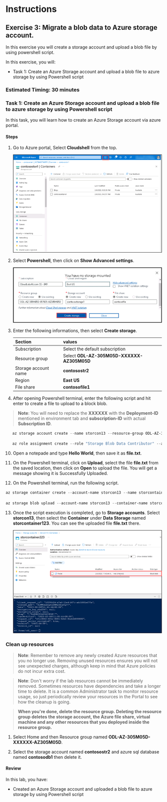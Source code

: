 # Instructions

## Exercise 3: Migrate a blob data to Azure storage account.

In this exercise you will create a storage account and upload a blob file by using powershell script.

In this exercise, you will:

+ Task 1: Create an Azure Storage account and upload a blob file to azure storage by using Powershell script

### Estimated Timing: 30 minutes

### Task 1: Create an Azure Storage account and upload a blob file to azure storage by using Powershell script

In this task, you will learn how to create an Azure Storage account via azure portal.

#### Steps

1. Go to Azure portal, Select **Cloudshell** from the top.

   ![img](../media/strg4.png)

2. Select **Powershell**, then click on **Show Advanced settings**.

   ![img](../media/strg2a.png)

3. Enter the following informations, then select **Create storage**.

   | Section | values |
   | ------- | ------ |
   | Subscription | Select the default subscription |
   | Resource group | Select **ODL-AZ-305M05D-XXXXXX-AZ305M05D** |
   | Storage account name | **contosostr2** |
   | Region | **East US** |
   | File share | **contosofile1** |

9. After opening Powershell terminal, enter the following script and hit enter to create a file to upload to a block blob.

>**Note**: You will need to replace the **XXXXXX** with the **Deployment-ID** mentioned in environment tab and **subscription-ID** with actual **Subscription ID**.

  ```Powershell
     az storage account create --name storcon13 --resource-group ODL-AZ-305M05D-XXXXX-AZ305M05D --location EastUS --sku Standard_LRS --encryption-services blob
     
     az role assignment create --role "Storage Blob Data Contributor" --assignee odl_user_XXXXXX@cloudlabsai.com --scope "/subscriptions/subscription-ID/resourceGroups/ODL-AZ-305M05D-XXXXXX-AZ305M05D/providers/Microsoft.Storage/storageAccounts/storcon13"
   ```
10. Open a notepade and type **Hello World**, then save it as **file.txt**.

11. On the Powershell terminal, click on **Upload**, select the file **file.txt** from the saved location, then click on **Open** to upload the file. You will get a message showing it is Successfully Uploaded.

12. On the Powershell terminal, run the following script.

  ```Powershell
  az storage container create --account-name storcon13 --name storcontainer123 --auth-mode login
  
  az storage blob upload --account-name storcon13 --container-name storcontainer123 --name file.txt --file file.txt --auth-mode login
  ```
  
13. Once the script execution is completed, go to **Storage accounts**. Select **storcon13**, then select the **Container** under **Data Storage** named **storcontainer123**. You can see the uploaded file **file.txt** there.
  
    ![img](../media/strg6.png)
  
### Clean up resources

   >**Note**: Remember to remove any newly created Azure resources that you no longer use. Removing unused resources ensures you will not see unexpected charges, although keep in mind that Azure policies do not incur extra cost.
   
   >**Note**:  Don't worry if the lab resources cannot be immediately removed. Sometimes resources have dependencies and take a longer time to delete. It is a common Administrator task to monitor resource usage, so just periodically review your resources in the Portal to see how the cleanup is going.

   >**When you're done, delete the resource group. Deleting the resource group deletes the storage account, the Azure file share, virtual machine and any other resources that you deployed inside the resource group.**

1. Select Home and then Resource group named **ODL-AZ-305M05D-XXXXXX-AZ305M05D**.

2. Select the storage account named **contosostr2** and azure sql database named **contosodb1** then delete it.
   
#### Review

In this lab, you have:

- Created an Azure Storage account and uploaded a blob file to azure storage by using Powershell script
